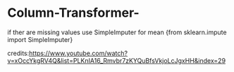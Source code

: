 # Column-Transformer-

if ther are missing values use SimpleImputer for mean 
{from sklearn.impute import SimpleImputer}

credits:https://www.youtube.com/watch?v=xOccYkgRV4Q&list=PLKnIA16_Rmvbr7zKYQuBfsVkjoLcJgxHH&index=29
